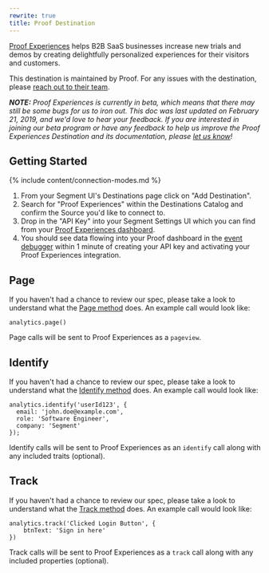```yaml
---
rewrite: true
title: Proof Destination
---
```

[Proof Experiences](https://useproof.com/experiences?utm_source=segmentio&utm_medium=docs&utm_campaign=partners) helps B2B SaaS businesses increase new trials and demos by creating delightfully personalized experiences for their visitors and customers.

This destination is maintained by Proof. For any issues with the destination, please [reach out to their team](mailto:help@useproof.com).

_**NOTE:** Proof Experiences is currently in beta, which means that there may still be some bugs for us to iron out. This doc was last updated on February 21, 2019, and we'd love to hear your feedback. If you are interested in joining our beta program or have any feedback to help us improve the Proof Experiences Destination and its documentation, please [let us know](mailto:help@useproof.com)!_


## Getting Started

{% include content/connection-modes.md %}

1. From your Segment UI's Destinations page click on "Add Destination".
2. Search for "Proof Experiences" within the Destinations Catalog and confirm the Source you'd like to connect to.
3. Drop in the "API Key" into your Segment Settings UI which you can find from your [Proof Experiences dashboard](https://app.proof-x.com/account/apikeys).
4. You should see data flowing into your Proof dashboard in the [event debugger](https://app.proof-x.com/settings/events) within 1 minute of creating your API key and activating your Proof Experiences integration.


## Page

If you haven't had a chance to review our spec, please take a look to understand what the [Page method](https://segment.com/docs/connections/spec/page/) does. An example call would look like:

```
analytics.page()
```

Page calls will be sent to Proof Experiences as a `pageview`.


## Identify

If you haven't had a chance to review our spec, please take a look to understand what the [Identify method](https://segment.com/docs/connections/spec/identify/) does. An example call would look like:

```
analytics.identify('userId123', {
  email: 'john.doe@example.com',
  role: 'Software Engineer',
  company: 'Segment'
});
```

Identify calls will be sent to Proof Experiences as an `identify` call along with any included traits (optional).


## Track

If you haven't had a chance to review our spec, please take a look to understand what the [Track method](https://segment.com/docs/connections/spec/track/) does. An example call would look like:

```
analytics.track('Clicked Login Button', {
    btnText: 'Sign in here'
})
```

Track calls will be sent to Proof Experiences as a `track` call along with any included properties (optional).
